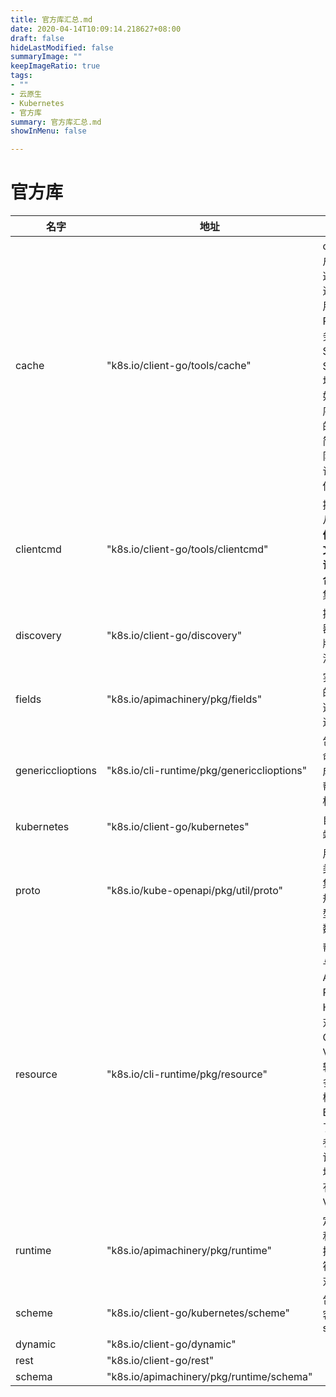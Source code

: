 ```yaml
---
title: 官方库汇总.md
date: 2020-04-14T10:09:14.218627+08:00
draft: false
hideLastModified: false
summaryImage: ""
keepImageRatio: true
tags:
- ""
- 云原生
- Kubernetes
- 官方库
summary: 官方库汇总.md
showInMenu: false

---
```


# 官方库

|名字|地址|描述|
|---|---|---|
|cache|"k8s.io/client-go/tools/cache"|cache是一种客户端缓存机制，这对于减少需要进行的服务器调用次数很有用。Reflector监视服务器并更新Store。提供两个Store；一个简单地缓存对象（例如，允许调度程序列出当前可用的节点），另一个简单地充当FIFO队列（例如，允许调度程序处理传入的Pod）|
|clientcmd| "k8s.io/client-go/tools/clientcmd"|提供一站式服务从**固定配置文件**、**`.kubeconfig`文件**、**命令行标识**或者**其他的组合**中生成可用的集群客户端|
|discovery|"k8s.io/client-go/discovery"|提供了发现服务器支持的API组，版本和资源的方法|
|fields|"k8s.io/apimachinery/pkg/fields"|实现了一个简单的字段系统，将选择器与字段集进行解析和匹配|
|genericclioptions|"k8s.io/cli-runtime/pkg/genericclioptions"|包含可以添加到命令，绑定，完成并产生有用的帮助程序功能的标志|
|kubernetes|"k8s.io/client-go/kubernetes"|自动生成的客户端集合|
|proto|"k8s.io/kube-openapi/pkg/util/proto"|用于解析和索引类型定义的库的集合。,openapi规范包含对象模型定义和扩展元数据|
|resource|"k8s.io/cli-runtime/pkg/resource"|帮助客户端处理与Kubernetes API约定匹配的RESTful对象，Helper对象提供对资源的简单CRUD操作，Visitor接口可以轻松地批量处理多个资源以进行检索和操作，Builder对象简化了将标准命令行参数转换为可以访问服务器或本地文件系统上所有已标识资源的Visitor的过程|
|runtime| "k8s.io/apimachinery/pkg/runtime"|定义了通用类型和结构之间的转换，以将查询字符串映射到结构对象|
|scheme|"k8s.io/client-go/kubernetes/scheme"|包含自动生成的客户端集合的scheme|
|dynamic|"k8s.io/client-go/dynamic"|
|rest|"k8s.io/client-go/rest"|
|schema|"k8s.io/apimachinery/pkg/runtime/schema"|
